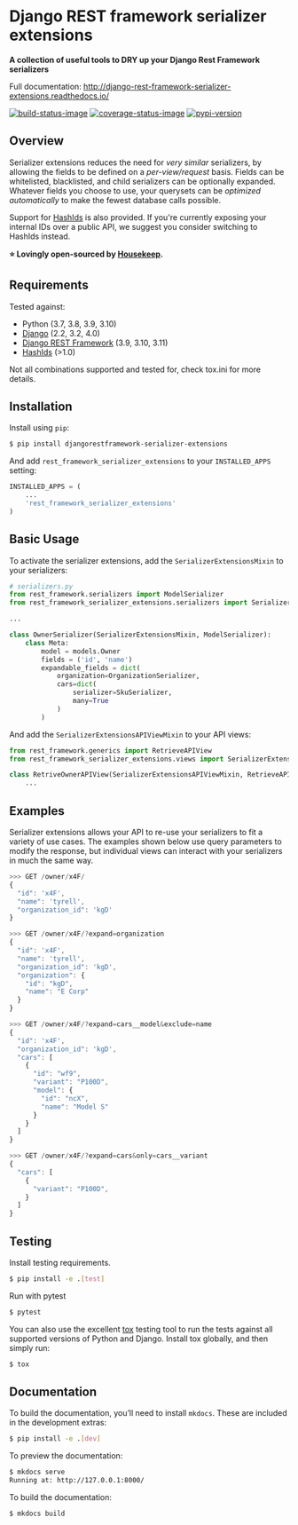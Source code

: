 # Django REST framework serializer extensions
**A collection of useful tools to DRY up your Django Rest Framework serializers**

Full documentation: http://django-rest-framework-serializer-extensions.readthedocs.io/

[![build-status-image]][gh-actions]
[![coverage-status-image]][codecov]
[![pypi-version]][pypi]


## Overview
Serializer extensions reduces the need for *very similar* serializers, by
allowing the fields to be defined on a *per-view/request* basis. Fields can be
whitelisted, blacklisted, and child serializers can be optionally expanded.
Whatever fields you choose to use, your querysets can be *optimized
automatically* to make the fewest database calls possible.

Support for [HashIds](https://github.com/davidaurelio/hashids-python) is
also provided. If you're currently exposing your internal IDs over a public
API, we suggest you consider switching to HashIds instead.

**:star: Lovingly open-sourced by [Housekeep](https://housekeep.com).**

## Requirements
Tested against:

* Python (3.7, 3.8, 3.9, 3.10)
* [Django](https://github.com/django/django) (2.2, 3.2, 4.0)
* [Django REST Framework](https://github.com/tomchristie/django-rest-framework) (3.9, 3.10, 3.11)
* [HashIds](https://github.com/davidaurelio/hashids-python) (>1.0)

Not all combinations supported and tested for, check tox.ini for more details.

## Installation
Install using `pip`:

```bash
$ pip install djangorestframework-serializer-extensions
```

And add `rest_framework_serializer_extensions` to your `INSTALLED_APPS` setting:

```py
INSTALLED_APPS = (
    ...
    'rest_framework_serializer_extensions'
)
```


## Basic Usage
To activate the serializer extensions, add the `SerializerExtensionsMixin` to your serializers:

```py
# serializers.py
from rest_framework.serializers import ModelSerializer
from rest_framework_serializer_extensions.serializers import SerializerExtensionsMixin

...

class OwnerSerializer(SerializerExtensionsMixin, ModelSerializer):
    class Meta:
        model = models.Owner
        fields = ('id', 'name')
        expandable_fields = dict(
            organization=OrganizationSerializer,
            cars=dict(
                serializer=SkuSerializer,
                many=True
            )
        )
```

And add the `SerializerExtensionsAPIViewMixin` to your API views:

```py
from rest_framework.generics import RetrieveAPIView
from rest_framework_serializer_extensions.views import SerializerExtensionsAPIViewMixin

class RetriveOwnerAPIView(SerializerExtensionsAPIViewMixin, RetrieveAPIView):
    ...
```


## Examples
Serializer extensions allows your API to re-use your serializers to fit a
variety of use cases. The examples shown below use query parameters to
modify the response, but individual views can interact with your serializers
in much the same way.

```js
>>> GET /owner/x4F/
{
  "id": 'x4F',
  "name": 'tyrell',
  "organization_id": 'kgD'
}
```

```js
>>> GET /owner/x4F/?expand=organization
{
  "id": 'x4F',
  "name": 'tyrell',
  "organization_id": 'kgD',
  "organization": {
    "id": "kgD",
    "name": "E Corp"
  }
}
```

```js
>>> GET /owner/x4F/?expand=cars__model&exclude=name
{
  "id": 'x4F',
  "organization_id": 'kgD',
  "cars": [
    {
      "id": "wf9",
      "variant": "P100D",
      "model": {
        "id": "ncX",
        "name": "Model S"
      }
    }
  ]
}
```

```js
>>> GET /owner/x4F/?expand=cars&only=cars__variant
{
  "cars": [
    {
      "variant": "P100D",
    }
  ]
}
```


## Testing
Install testing requirements.

```bash
$ pip install -e .[test]
```

Run with pytest

```bash
$ pytest
```

You can also use the excellent
[tox](http://tox.readthedocs.org/en/latest/) testing tool to run the
tests against all supported versions of Python and Django. Install tox
globally, and then simply run:

```bash
$ tox
```


## Documentation
To build the documentation, you’ll need to install `mkdocs`. These are included in the development extras:

```bash
$ pip install -e .[dev]
```

To preview the documentation:

```bash
$ mkdocs serve
Running at: http://127.0.0.1:8000/
```

To build the documentation:

```bash
$ mkdocs build
```


[build-status-image]: https://secure.travis-ci.org/HousekeepLtd/django-rest-framework-serializer-extensions.svg?branch=master
[gh-actions]: https://github.com/HousekeepLtd/django-rest-framework-serializer-extensions/actions/workflows/test.yml?query=branch%3Amaster
[coverage-status-image]: https://img.shields.io/codecov/c/github/HousekeepLtd/django-rest-framework-serializer-extensions/master.svg
[codecov]: http://codecov.io/github/HousekeepLtd/django-rest-framework-serializer-extensions?branch=master
[pypi-version]: https://img.shields.io/pypi/v/djangorestframework-serializer-extensions.svg
[pypi]: https://pypi.python.org/pypi/djangorestframework-serializer-extensions
